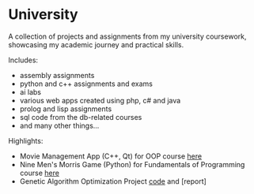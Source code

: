 # University
A collection of projects and assignments from my university coursework, showcasing my academic journey and practical skills.

Includes:
- assembly assignments
- python and c++ assignments and exams
- ai labs
- various web apps created using php, c# and java
- prolog and lisp assignments
- sql code from the db-related courses
- and many other things...

Highlights:
- Movie Management App (C++, Qt) for OOP course [here](https://github.com/AdrianSofariu/University/tree/main/First%20Year/OOP/oop-a10-AdrianSofariu)
- Nine Men's Morris Game (Python) for Fundamentals of Programming course [here](https://github.com/AdrianSofariu/University/tree/main/First%20Year/Fundamentals%20of%20Programming/a10-AdrianSofariu)
- Genetic Algorithm Optimization Project [code](https://github.com/AdrianSofariu/University/tree/main/Second%20Year/AI/benchmark_ga) and [report]
